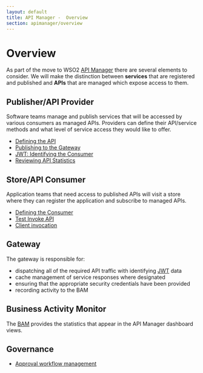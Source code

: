```yaml
---
layout: default
title: API Manager -  Overview
section: apimanager/overview
---
```

  

# Overview
As part of the move to WSO2 [API Manager](http://wso2.com/products/api-manager/) there are several elements to consider. We will make the distinction between **services** that are registered and published and **APIs** that are managed which expose access to them. 

## Publisher/API Provider

Software teams manage and publish services that will be accessed by various consumers as managed APIs. Providers can define their API/service methods and what level of service access they would like to offer.

- [Defining the API](/apimanager/define-service)
- [Publishing to the Gateway](/apimanager/publish-service)
- [JWT: Identifying the Consumer](/apimanager/jwt)
- [Reviewing API Statistics](/apimanager/stats-service)

## Store/API Consumer

Application teams that need access to published APIs will visit a store where they can register the application and subscribe to managed APIs.

- [Defining the Consumer](/apimanager/define-consumer)
- [Test Invoke API](/apimanager/test-consumer)
- [Client invocation](/apimanager/client-consumer)

## Gateway

The gateway is responsible for:

- dispatching all of the required API traffic with identifying [JWT](jwt) data
- cache management of service responses where designated
- ensuring that the appropriate security credentials have been provided
- recording activity to the BAM

## Business Activity Monitor
The [BAM](http://wso2.com/products/business-activity-monitor/) provides the statistics that appear in the API Manager dashboard views.

## Governance

- [Approval workflow management](/apimanager/governance)